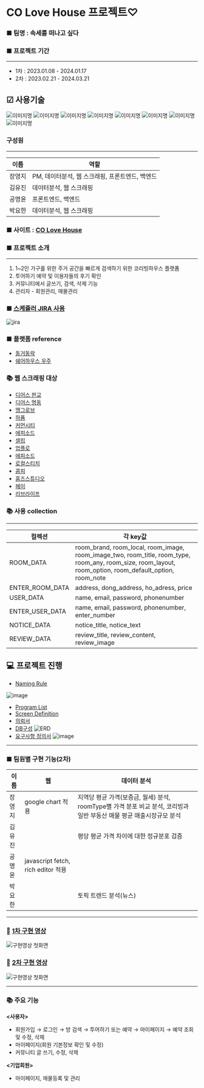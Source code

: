 # CO Love House 프로젝트♡

### ■ 팀명 : 속세를 떠나고 싶다

### ■ 프로젝트 기간
---
 - 1차 : 2023.01.08 - 2024.01.17
 - 2차 : 2023.02.21 - 2024.03.21
 
## ☑ 사용기술
<img alt="이미지명" src ="https://img.shields.io/badge/PYTHON-3776AB.svg?&style=for-the-badge&logo=PYTHON&logoColor=white"/> <img alt="이미지명" src ="https://img.shields.io/badge/visual studio code-007ACC.svg?&style=for-the-badge&logo=visualstudiocode&logoColor=white"/> <img alt="이미지명" src ="https://img.shields.io/badge/google colab-F9AB00.svg?&style=for-the-badge&logo=googlecolab&logoColor=white"/>
<img alt="이미지명" src ="https://img.shields.io/badge/selenium-43B02A.svg?&style=for-the-badge&logo=selenium&logoColor=white"/> <img alt="이미지명" src ="https://img.shields.io/badge/jinja-B41717.svg?&style=for-the-badge&logo=jinja&logoColor=white"/> <img alt="이미지명" src ="https://img.shields.io/badge/pandas-150458.svg?&style=for-the-badge&logo=pandas&logoColor=white"/>
<img alt="이미지명" src ="https://img.shields.io/badge/slack-4A154B.svg?&style=for-the-badge&logo=slack&logoColor=white"/> <img alt="이미지명" src ="https://img.shields.io/badge/jirasoftware-0052CC.svg?&style=for-the-badge&logo=jirasoftware&logoColor=white"/>


### 구성원
---
|이름|역할|
|--|--|
|장영지|PM, 데이터분석, 웹 스크래핑, 프론트엔드, 백엔드|
|김유진|데이터분석, 웹 스크래핑|
|공명윤|프론트엔드, 백엔드|
|박요한|데이터분석, 웹 스크래핑|

### ■ 사이트 : [CO Love House](http://192.168.10.245:8000/)

### ■ 프로젝트 소개
---
   1. 1~2인 가구를 위한 주거 공간을 빠르게 검색하기 위한 코리빙하우스 플랫폼
   2. 투어하기 예약 및 이용자들의 후기 확인
   3. 커뮤니티에서 글쓰기, 검색, 삭제 기능
   4. 관리자 - 회원관리, 매물관리


### ■ [스케쥴러 JIRA 사용](https://waity0912.atlassian.net/jira/software/projects/COLH/boards/2/timeline?timeline=MONTHS)
![jira](./images/JIRA.png)


### ■ 플랫폼 reference
- [동거동락](https://dgdr.co.kr/main/main.html)
- [쉐어하우스 우주](https://www.woozoo.kr/)

### 📚 웹 스크래핑 대상
- [디어스 판교](https://dears.kr/ko)
- [디어스 명동](https://www.dearsmd.com/)
- [맹그로브](https://mangrove.city/)
- [하품](https://www.hapoom.co/)
- [커먼시티](https://www.commontown.co/ko)
- [에피소드](https://www.epsd.co.kr/ep369/)
- [셀립](https://celib.kr/)
- [업플로](https://www.upflo.kr/about)
- [에피소드](https://www.epsd.co.kr/)
- [로컬스티치](https://localstitch.kr/)
- [콤피](http://comfi-stay.com/)
- [홈즈스튜디오](https://www.homes-studio.kr/Urbanhouse_)
- [헤이](https://www.heyy.co.kr/spotView/7)
- [리브라이프](https://live-life.kr/)



### 📚 사용 collection
---
|컬렉션|각 key값|
|--|--|
|ROOM_DATA|room_brand, room_local, room_image, room_image_two, room_title, room_type, room_any, room_size, room_layout, room_option, room_default_option, room_note|
|ENTER_ROOM_DATA|address, dong_address, ho_adress, price|
|USER_DATA|name, email, password, phonenumber|
|ENTER_USER_DATA|name, email, password, phonenumber, enter_number|
|NOTICE_DATA|notice_title, notice_text|
|REVIEW_DATA|review_title, review_content, review_image|


## 💻 프로젝트 진행
- [Naming Rule](https://docs.google.com/spreadsheets/d/1pgseXMtVbRS0Qu6j2i6_T3EC-cICqrJl/edit#gid=1553145129) 

![image](images/naming_rules.png)
- [Program List](https://docs.google.com/spreadsheets/d/177dosTpc5QXqKI9N2E94pvYRHJ3T5lHF/edit#gid=389956398)
- [Screen Definition](https://app.diagrams.net/#G13JhyVSufPlX4SV4WNJss9p5QtiRxywyE)
- [의뢰서](https://docs.google.com/presentation/d/1jXnKIb6BObgcawwsQxdnuJaKzaEq_aynAtOu1oHNn7U/edit#slide=id.p1)
- [DB구성](images/main.png) ![ERD](./images/main.png)
- [요구사항 정의서](https://docs.google.com/spreadsheets/d/1PaTjeLzbWQcow_RhyxXIo4exBDXDtT7A/edit#gid=1623924950)
![image](./images/화면정의서.png)
---

### ■ 팀원별 구현 기능(2차)
|이름|웹|데이터 분석|
|--|--|--|
|장영지|google chart 적용|지역당 평균 가격(보증금, 월세) 분석, roomType별 가격 분포 비교 분석, 코리빙과 일반 부동산 매물 평균 매출시장규모 분석|
|김유진||평당 평균 가격 차이에 대한 정규분포 검증|
|공명윤|javascript fetch, rich editor 적용||
|박요한||토픽 트렌드 분석(뉴스)|


---
### 🎥 [1차 구현 영상](https://www.youtube.com/watch?v=DL7DeUd5Dhg)
![구현영상 첫화면](./images/구현영상.png)

### 🎥 [2차 구현 영상](https://www.youtube.com/watch?v=3dtHwzV1gOg&feature=youtu.be)
![구현영상 첫화면](./images/2차구현영상.png)




----

### 📚 주요 기능
**<사용자>**
- 회원가입 → 로그인 → 방 검색 → 투어하기 또는 예약 → 마이페이지 → 예약 조회 및 수정, 삭제
- 마이페이지(회원 기본정보 확인 및 수정)
- 커뮤니티 글 쓰기, 수정, 삭제

**<기업회원>**
- 마이페이지, 매물등록 및 관리

```

```
